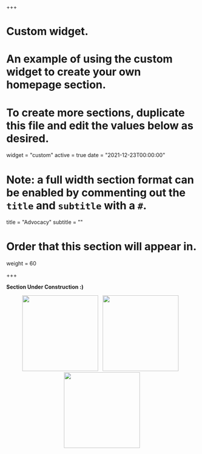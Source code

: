 +++
# Custom widget.
# An example of using the custom widget to create your own homepage section.
# To create more sections, duplicate this file and edit the values below as desired.
widget = "custom"
active = true
date = "2021-12-23T00:00:00"

# Note: a full width section format can be enabled by commenting out the `title` and `subtitle` with a `#`.
title = "Advocacy"
subtitle = ""

# Order that this section will appear in.
weight = 60

+++

<b>Section Under Construction :)</b>

<p align="center">
  <img src="https://i.imgur.com/SkLqnec.jpg" width=200>
&nbsp;
  <img src="https://i.imgur.com/MP2eTsx.jpg" width=200>
&nbsp;
  <img src="https://i.imgur.com/zvszMkm.jpg" width=200>
</p>
